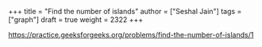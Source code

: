 +++
title = "Find the number of islands"
author = ["Seshal Jain"]
tags = ["graph"]
draft = true
weight = 2322
+++

<https://practice.geeksforgeeks.org/problems/find-the-number-of-islands/1>
